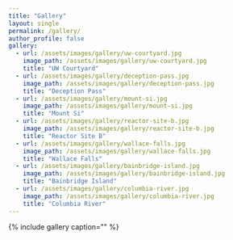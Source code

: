 ```yaml
---
title: "Gallery"
layout: single
permalink: /gallery/
author_profile: false
gallery:
  - url: /assets/images/gallery/uw-courtyard.jpg
    image_path: /assets/images/gallery/uw-courtyard.jpg
    title: "UW Courtyard"
  - url: /assets/images/gallery/deception-pass.jpg
    image_path: /assets/images/gallery/deception-pass.jpg
    title: "Deception Pass"
  - url: /assets/images/gallery/mount-si.jpg
    image_path: /assets/images/gallery/mount-si.jpg
    title: "Mount Si"
  - url: /assets/images/gallery/reactor-site-b.jpg
    image_path: /assets/images/gallery/reactor-site-b.jpg
    title: "Reactor Site B"
  - url: /assets/images/gallery/wallace-falls.jpg
    image_path: /assets/images/gallery/wallace-falls.jpg
    title: "Wallace Falls"
  - url: /assets/images/gallery/bainbridge-island.jpg
    image_path: /assets/images/gallery/bainbridge-island.jpg
    title: "Bainbridge Island"
  - url: /assets/images/gallery/columbia-river.jpg
    image_path: /assets/images/gallery/columbia-river.jpg
    title: "Columbia River"
---
```


{% include gallery caption="" %}

